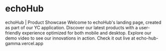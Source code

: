 # echoHub
echoHub | Product Showcase
Welcome to echoHub's landing page, created as part of our YC application. Discover our latest products with a user-friendly experience optimized for both mobile and desktop. Explore our demo video to see our innovations in action. Check it out live at echo-hub-gamma.vercel.app
